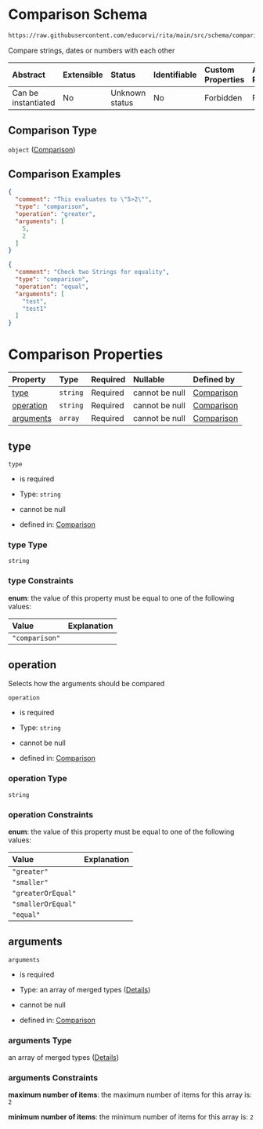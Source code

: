 # Comparison Schema

```txt
https://raw.githubusercontent.com/educorvi/rita/main/src/schema/comparison.json
```

Compare strings, dates or numbers with each other

| Abstract            | Extensible | Status         | Identifiable | Custom Properties | Additional Properties | Access Restrictions | Defined In                                                                 |
| :------------------ | :--------- | :------------- | :----------- | :---------------- | :-------------------- | :------------------ | :------------------------------------------------------------------------- |
| Can be instantiated | No         | Unknown status | No           | Forbidden         | Forbidden             | none                | [comparison.json](../../src/schema/comparison.json "open original schema") |

## Comparison Type

`object` ([Comparison](comparison.md))

## Comparison Examples

```json
{
  "comment": "This evaluates to \"5>2\"",
  "type": "comparison",
  "operation": "greater",
  "arguments": [
    5,
    2
  ]
}
```

```json
{
  "comment": "Check two Strings for equality",
  "type": "comparison",
  "operation": "equal",
  "arguments": [
    "test",
    "test1"
  ]
}
```

# Comparison Properties

| Property                | Type     | Required | Nullable       | Defined by                                                                                                                                               |
| :---------------------- | :------- | :------- | :------------- | :------------------------------------------------------------------------------------------------------------------------------------------------------- |
| [type](#type)           | `string` | Required | cannot be null | [Comparison](comparison-properties-type.md "https://raw.githubusercontent.com/educorvi/rita/main/src/schema/comparison.json#/properties/type")           |
| [operation](#operation) | `string` | Required | cannot be null | [Comparison](comparison-properties-operation.md "https://raw.githubusercontent.com/educorvi/rita/main/src/schema/comparison.json#/properties/operation") |
| [arguments](#arguments) | `array`  | Required | cannot be null | [Comparison](comparison-properties-arguments.md "https://raw.githubusercontent.com/educorvi/rita/main/src/schema/comparison.json#/properties/arguments") |

## type



`type`

*   is required

*   Type: `string`

*   cannot be null

*   defined in: [Comparison](comparison-properties-type.md "https://raw.githubusercontent.com/educorvi/rita/main/src/schema/comparison.json#/properties/type")

### type Type

`string`

### type Constraints

**enum**: the value of this property must be equal to one of the following values:

| Value          | Explanation |
| :------------- | :---------- |
| `"comparison"` |             |

## operation

Selects how the arguments should be compared

`operation`

*   is required

*   Type: `string`

*   cannot be null

*   defined in: [Comparison](comparison-properties-operation.md "https://raw.githubusercontent.com/educorvi/rita/main/src/schema/comparison.json#/properties/operation")

### operation Type

`string`

### operation Constraints

**enum**: the value of this property must be equal to one of the following values:

| Value              | Explanation |
| :----------------- | :---------- |
| `"greater"`        |             |
| `"smaller"`        |             |
| `"greaterOrEqual"` |             |
| `"smallerOrEqual"` |             |
| `"equal"`          |             |

## arguments



`arguments`

*   is required

*   Type: an array of merged types ([Details](comparison-properties-arguments-items.md))

*   cannot be null

*   defined in: [Comparison](comparison-properties-arguments.md "https://raw.githubusercontent.com/educorvi/rita/main/src/schema/comparison.json#/properties/arguments")

### arguments Type

an array of merged types ([Details](comparison-properties-arguments-items.md))

### arguments Constraints

**maximum number of items**: the maximum number of items for this array is: `2`

**minimum number of items**: the minimum number of items for this array is: `2`

